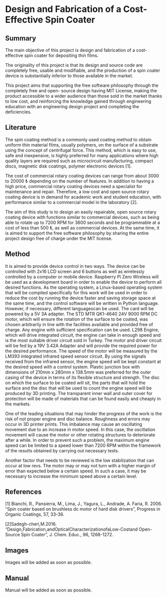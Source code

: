 # Design and Fabrication of a Cost-Effective Spin Coater

## Summary

The main objective of this project is design and fabrication of a cost-effective spin coater for depositing thin films.

The originality of this project is that its design and source code are completely free, usable and modifiable, and the production of a spin coater device is substantially inferior to those available in the market.

This project aims that supporting the free software philosophy through the completely free and open- source design having MIT License, making the product accessible to a wider audience than those sold in the market thanks to low cost, and reinforcing the knowledge gained through engineering education with an engineering design project and completing the deficiencies.

## Literature

The spin coating method is a commonly used coating method to obtain uniform thin material films, usually polymers, on the surface of a substrate using the concept of centrifugal force. This method, which is easy to use, safe and inexpensive, is highly preferred for many applications where high quality layers are required such as microcircuit manufacturing, compact discs, magnetic disk coatings, polymer electronic devices [1].

The cost of commercial rotary coating devices can range from about 3000 to 20000 ₺ depending on the number of features. In addition to having a high price, commercial rotary coating devices need a specialist for maintenance and repair. Therefore, a low cost and open source rotary coating device is in demand for academic work and student education, with performance similar to a commercial model in the laboratory [2].

The aim of this study is to design an easily repairable, open source rotary coating device with functions similar to commercial devices, such as being able to rotate up to 7200 RPM for 3600 seconds and be programmable at a cost of less than 500 ₺, as well as commercial devices. At the same time, it is aimed to support the free software philosophy by sharing the entire project design free of charge under the MIT license.

## Method

It is aimed to provide device control in two ways. The device can be controlled with 2x16 LCD screen and 6 buttons as well as wirelessly controlled by a computer or mobile device. Raspberry Pi Zero Wireless will be used as a development board in order to enable the device to perform all desired functions. As the operating system, a Linux-based operating system that will be compiled specifically for this work will be used in order to reduce the cost by running the device faster and saving storage space at the same time, and the control software will be written in Python language. However, if necessary, different languages ​​can be used. The card will be powered by a 5V 3A adapter. The STD MTR QK1-4640 24V 9000 RPM DC motor, which will ensure the rotation of the surface to be coated, was chosen arbitrarily in line with the facilities available and provided free of charge. Any engine with sufficient specification can be used. L298 Engine, which will drive integrated circuit, the engine can take in enough speed and is the most suitable driver circuit sold in Turkey. The motor and driver circuit will be fed by a 19V 3.42A Adapter and will provide the required power for the desired performance. The speed of the motor will be measured by the LM393 integrated infrared speed sensor circuit. By using the signals received from the infrared sensor, the engine speed will be kept constant at the desired speed with a control system. Plastic junction box with dimensions of 210mm x 280mm x 138.5mm was preferred for the outer casing of the device in terms of its flexible structure and strength. The disc on which the surface to be coated will sit, the parts that will hold the surface and the disc that will be used to count the engine speed will be produced by 3D printing. The transparent inner wall and outer cover for protection will be made of materials that can be found easily and cheaply in the markets.

One of the leading situations that may hinder the progress of the work is the risk of not proper engine and disc balance. Roughness and errors may occur in 3D printer prints. This imbalance may cause an oscillating movement due to an increase in motor speed. In this case, the oscillation movement will cause the motor or other rotating structures to deteriorate after a while. In order to prevent such a problem, the maximum engine speed can be limited to a speed lower than 7200 RPM within the framework of the results obtained by carrying out necessary tests.

Another factor that needs to be reviewed is the low stabilization that can occur at low revs. The motor may or may not turn with a higher margin of error than expected below a certain speed. In such a case, it may be necessary to increase the minimum speed above a certain level.

## References

[1] Bianchi, R., Pansierra, M., Lima, J., Yagura, L., Andrade, A. Faria, R. 2006. “Spin coater based on brushless dc motor of hard disk drivers”, Progress in Organic Coatings, 57, 33-36.

[2]Sadegh-cheri,M.2016. “Design,Fabrication,andOpticalCharacterizationofaLow-Costand Open-Source Spin Coater”, J. Chem. Educ., 96, 1268-1272.

## Images
Images will be added as soon as possible.

## Manual
Manual will be added as soon as possible.

